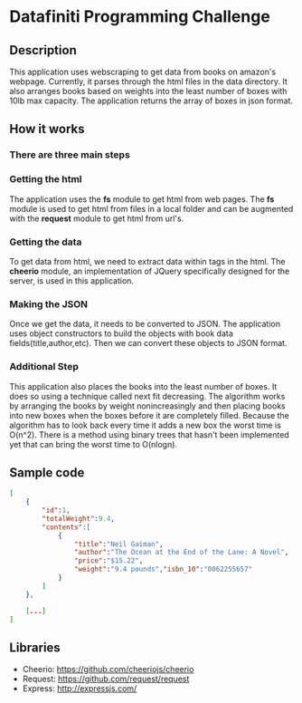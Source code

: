 # Datafiniti Programming Challenge

## Description
This application uses webscraping to get data from books on amazon's webpage. Currently, it parses through the html files in the data directory. It also arranges books based on weights into the least number of boxes with 10lb max capacity. The application returns the array of boxes in json format.

## How it works
	
### There are three main steps

### Getting the html
The application uses the **fs** module to get html from web pages. The **fs** module is used to get html from files in a local folder and can be augmented with the **request** module to get html from url's.
### Getting the data 
To get data from html, we need to extract data within tags in the html. The **cheerio** module, an implementation of JQuery specifically designed for the server, is used in this application.
### Making the JSON
Once we get the data, it needs to be converted to JSON. The application uses object constructors to build the objects with book data fields(title,author,etc). Then we can convert these objects to JSON format.

### Additional Step
This application also places the books into the least number of boxes. It does so using a technique called next fit decreasing. The algorithm works by arranging the books by weight nonincreasingly and then placing books into new boxes when the boxes before it are completely filled. Because the algorithm has to look back every time it adds a new box the worst time is O(n^2). There is a method using binary trees that hasn't been implemented yet that can bring the worst time to O(nlogn).

## Sample code

```json
[
	{
		"id":1,
		"totalWeight":9.4,
		"contents":[
			{
				"title":"Neil Gaiman",
				"author":"The Ocean at the End of the Lane: A Novel",
				"price":"$15.22",
				"weight":"9.4 pounds","isbn_10":"0062255657"
			}
		]
	},

	[...]
]
```

## Libraries 
* Cheerio: https://github.com/cheeriojs/cheerio
* Request: https://github.com/request/request
* Express: http://expressjs.com/
